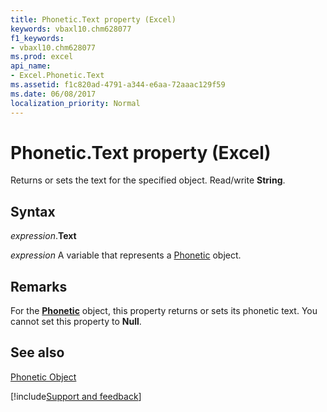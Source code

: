 ```yaml
---
title: Phonetic.Text property (Excel)
keywords: vbaxl10.chm628077
f1_keywords:
- vbaxl10.chm628077
ms.prod: excel
api_name:
- Excel.Phonetic.Text
ms.assetid: f1c820ad-4791-a344-e6aa-72aaac129f59
ms.date: 06/08/2017
localization_priority: Normal
---
```



# Phonetic.Text property (Excel)

Returns or sets the text for the specified object. Read/write  **String**.


## Syntax

_expression_.**Text**

_expression_ A variable that represents a [Phonetic](Excel.Phonetic.md) object.


## Remarks

For the  **[Phonetic](Excel.Phonetic.md)** object, this property returns or sets its phonetic text. You cannot set this property to **Null**.


## See also


[Phonetic Object](Excel.Phonetic.md)

[!include[Support and feedback](~/includes/feedback-boilerplate.md)]